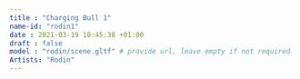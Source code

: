 ```yaml
---
title : "Charging Bull 1"
name-id: "rodin1"
date : 2021-03-19 10:45:38 +01:00
draft : false
model : "rodin/scene.gltf" # provide url, leave empty if not required
Artists: "Rodin"
---
```

